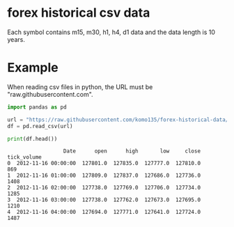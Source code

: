 # forex historical csv data
Each symbol contains m15, m30, h1, h4, d1 data and the data length is 10 years.

# Example
When reading csv files in python, the URL must be "raw.githubusercontent.com".
```python
import pandas as pd

url = "https://raw.githubusercontent.com/komo135/forex-historical-data/main/EURUSD/EURUSDh1.csv"
df = pd.read_csv(url)

print(df.head())
```
```
                  Date      open      high       low     close  tick_volume
0  2012-11-16 00:00:00  127801.0  127835.0  127777.0  127810.0          869
1  2012-11-16 01:00:00  127809.0  127837.0  127686.0  127736.0         1408
2  2012-11-16 02:00:00  127738.0  127769.0  127706.0  127734.0         1285
3  2012-11-16 03:00:00  127738.0  127762.0  127673.0  127695.0         1210
4  2012-11-16 04:00:00  127694.0  127771.0  127641.0  127724.0         1487
```
